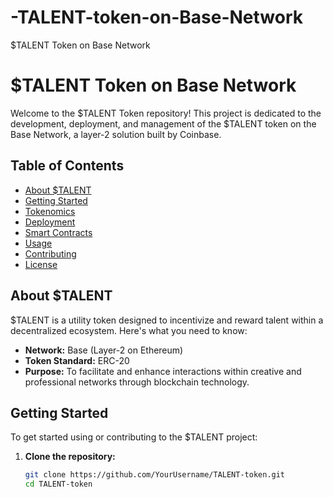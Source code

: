 # -TALENT-token-on-Base-Network
$TALENT Token on Base Network
# $TALENT Token on Base Network

Welcome to the $TALENT Token repository! This project is dedicated to the development, deployment, and management of the $TALENT token on the Base Network, a layer-2 solution built by Coinbase.

## Table of Contents

- [About $TALENT](#about-talent)
- [Getting Started](#getting-started)
- [Tokenomics](#tokenomics)
- [Deployment](#deployment)
- [Smart Contracts](#smart-contracts)
- [Usage](#usage)
- [Contributing](#contributing)
- [License](#license)

## About $TALENT

$TALENT is a utility token designed to incentivize and reward talent within a decentralized ecosystem. Here's what you need to know:

- **Network:** Base (Layer-2 on Ethereum)
- **Token Standard:** ERC-20
- **Purpose:** To facilitate and enhance interactions within creative and professional networks through blockchain technology.

## Getting Started

To get started using or contributing to the $TALENT project:

1. **Clone the repository:**
   ```bash
   git clone https://github.com/YourUsername/TALENT-token.git
   cd TALENT-token
